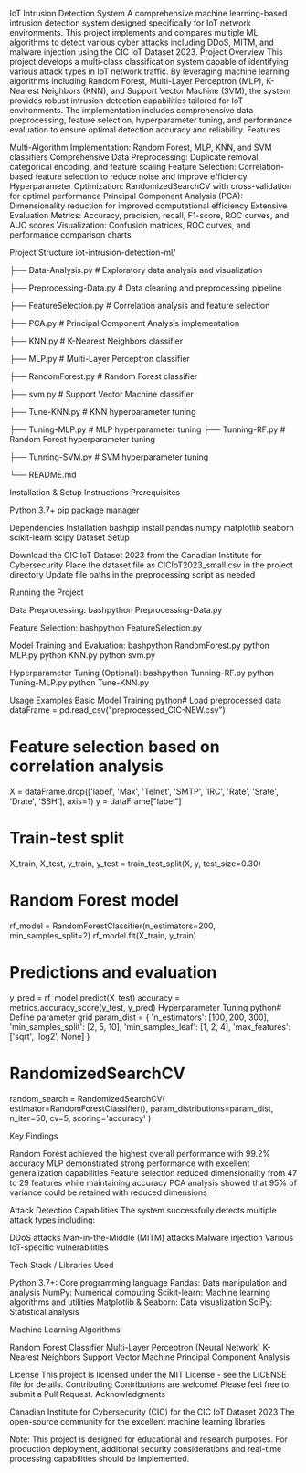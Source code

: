 IoT Intrusion Detection System
A comprehensive machine learning-based intrusion detection system designed specifically for IoT network environments. This project implements and compares multiple ML algorithms to detect various cyber attacks including DDoS, MITM, and malware injection using the CIC IoT Dataset 2023.
Project Overview
This project develops a multi-class classification system capable of identifying various attack types in IoT network traffic. By leveraging machine learning algorithms including Random Forest, Multi-Layer Perceptron (MLP), K-Nearest Neighbors (KNN), and Support Vector Machine (SVM), the system provides robust intrusion detection capabilities tailored for IoT environments.
The implementation includes comprehensive data preprocessing, feature selection, hyperparameter tuning, and performance evaluation to ensure optimal detection accuracy and reliability.
Features

Multi-Algorithm Implementation: Random Forest, MLP, KNN, and SVM classifiers
Comprehensive Data Preprocessing: Duplicate removal, categorical encoding, and feature scaling
Feature Selection: Correlation-based feature selection to reduce noise and improve efficiency
Hyperparameter Optimization: RandomizedSearchCV with cross-validation for optimal performance
Principal Component Analysis (PCA): Dimensionality reduction for improved computational efficiency
Extensive Evaluation Metrics: Accuracy, precision, recall, F1-score, ROC curves, and AUC scores
Visualization: Confusion matrices, ROC curves, and performance comparison charts

Project Structure
iot-intrusion-detection-ml/

├── Data-Analysis.py          # Exploratory data analysis and visualization

├── Preprocessing-Data.py     # Data cleaning and preprocessing pipeline

├── FeatureSelection.py       # Correlation analysis and feature selection

├── PCA.py                   # Principal Component Analysis implementation

├── KNN.py                   # K-Nearest Neighbors classifier

├── MLP.py                   # Multi-Layer Perceptron classifier

├── RandomForest.py          # Random Forest classifier

├── svm.py                   # Support Vector Machine classifier

├── Tune-KNN.py              # KNN hyperparameter tuning

├── Tuning-MLP.py            # MLP hyperparameter tuning
├── Tunning-RF.py            # Random Forest hyperparameter tuning

├── Tunning-SVM.py           # SVM hyperparameter tuning

└── README.md

Installation & Setup Instructions
Prerequisites

Python 3.7+
pip package manager

Dependencies Installation
bashpip install pandas numpy matplotlib seaborn scikit-learn scipy
Dataset Setup

Download the CIC IoT Dataset 2023 from the Canadian Institute for Cybersecurity
Place the dataset file as CICIoT2023_small.csv in the project directory
Update file paths in the preprocessing script as needed

Running the Project

Data Preprocessing:
bashpython Preprocessing-Data.py

Feature Selection:
bashpython FeatureSelection.py

Model Training and Evaluation:
bashpython RandomForest.py
python MLP.py
python KNN.py
python svm.py

Hyperparameter Tuning (Optional):
bashpython Tunning-RF.py
python Tuning-MLP.py
python Tune-KNN.py


Usage Examples
Basic Model Training
python# Load preprocessed data
dataFrame = pd.read_csv("preprocessed_CIC-NEW.csv")

# Feature selection based on correlation analysis
X = dataFrame.drop(['label', 'Max', 'Telnet', 'SMTP', 'IRC', 
                   'Rate', 'Srate', 'Drate', 'SSH'], axis=1)
y = dataFrame["label"]

# Train-test split
X_train, X_test, y_train, y_test = train_test_split(X, y, test_size=0.30)

# Random Forest model
rf_model = RandomForestClassifier(n_estimators=200, min_samples_split=2)
rf_model.fit(X_train, y_train)

# Predictions and evaluation
y_pred = rf_model.predict(X_test)
accuracy = metrics.accuracy_score(y_test, y_pred)
Hyperparameter Tuning
python# Define parameter grid
param_dist = {
    'n_estimators': [100, 200, 300],
    'min_samples_split': [2, 5, 10],
    'min_samples_leaf': [1, 2, 4],
    'max_features': ['sqrt', 'log2', None]
}

# RandomizedSearchCV
random_search = RandomizedSearchCV(
    estimator=RandomForestClassifier(),
    param_distributions=param_dist,
    n_iter=50,
    cv=5,
    scoring='accuracy'
)

Key Findings

Random Forest achieved the highest overall performance with 99.2% accuracy
MLP demonstrated strong performance with excellent generalization capabilities
Feature selection reduced dimensionality from 47 to 29 features while maintaining accuracy
PCA analysis showed that 95% of variance could be retained with reduced dimensions

Attack Detection Capabilities
The system successfully detects multiple attack types including:

DDoS attacks
Man-in-the-Middle (MITM) attacks
Malware injection
Various IoT-specific vulnerabilities

Tech Stack / Libraries Used

Python 3.7+: Core programming language
Pandas: Data manipulation and analysis
NumPy: Numerical computing
Scikit-learn: Machine learning algorithms and utilities
Matplotlib & Seaborn: Data visualization
SciPy: Statistical analysis

Machine Learning Algorithms

Random Forest Classifier
Multi-Layer Perceptron (Neural Network)
K-Nearest Neighbors
Support Vector Machine
Principal Component Analysis

License
This project is licensed under the MIT License - see the LICENSE file for details.
Contributing
Contributions are welcome! Please feel free to submit a Pull Request.
Acknowledgments

Canadian Institute for Cybersecurity (CIC) for the CIC IoT Dataset 2023
The open-source community for the excellent machine learning libraries


Note: This project is designed for educational and research purposes. For production deployment, additional security considerations and real-time processing capabilities should be implemented.
